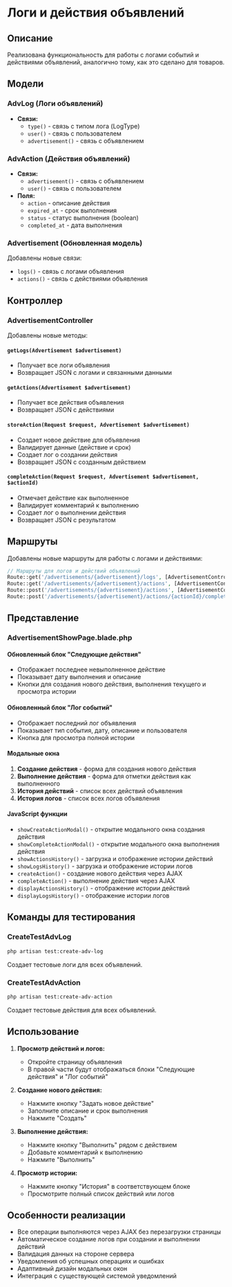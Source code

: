# Логи и действия объявлений

## Описание

Реализована функциональность для работы с логами событий и действиями объявлений, аналогично тому, как это сделано для товаров.

## Модели

### AdvLog (Логи объявлений)
- **Связи:**
  - `type()` - связь с типом лога (LogType)
  - `user()` - связь с пользователем
  - `advertisement()` - связь с объявлением

### AdvAction (Действия объявлений)
- **Связи:**
  - `advertisement()` - связь с объявлением
  - `user()` - связь с пользователем
- **Поля:**
  - `action` - описание действия
  - `expired_at` - срок выполнения
  - `status` - статус выполнения (boolean)
  - `completed_at` - дата выполнения

### Advertisement (Обновленная модель)
Добавлены новые связи:
- `logs()` - связь с логами объявления
- `actions()` - связь с действиями объявления

## Контроллер

### AdvertisementController
Добавлены новые методы:

#### `getLogs(Advertisement $advertisement)`
- Получает все логи объявления
- Возвращает JSON с логами и связанными данными

#### `getActions(Advertisement $advertisement)`
- Получает все действия объявления
- Возвращает JSON с действиями

#### `storeAction(Request $request, Advertisement $advertisement)`
- Создает новое действие для объявления
- Валидирует данные (действие и срок)
- Создает лог о создании действия
- Возвращает JSON с созданным действием

#### `completeAction(Request $request, Advertisement $advertisement, $actionId)`
- Отмечает действие как выполненное
- Валидирует комментарий к выполнению
- Создает лог о выполнении действия
- Возвращает JSON с результатом

## Маршруты

Добавлены новые маршруты для работы с логами и действиями:

```php
// Маршруты для логов и действий объявлений
Route::get('/advertisements/{advertisement}/logs', [AdvertisementController::class, 'getLogs']);
Route::get('/advertisements/{advertisement}/actions', [AdvertisementController::class, 'getActions']);
Route::post('/advertisements/{advertisement}/actions', [AdvertisementController::class, 'storeAction']);
Route::post('/advertisements/{advertisement}/actions/{actionId}/complete', [AdvertisementController::class, 'completeAction']);
```

## Представление

### AdvertisementShowPage.blade.php

#### Обновленный блок "Следующие действия"
- Отображает последнее невыполненное действие
- Показывает дату выполнения и описание
- Кнопки для создания нового действия, выполнения текущего и просмотра истории

#### Обновленный блок "Лог событий"
- Отображает последний лог объявления
- Показывает тип события, дату, описание и пользователя
- Кнопка для просмотра полной истории

#### Модальные окна
1. **Создание действия** - форма для создания нового действия
2. **Выполнение действия** - форма для отметки действия как выполненного
3. **История действий** - список всех действий объявления
4. **История логов** - список всех логов объявления

#### JavaScript функции
- `showCreateActionModal()` - открытие модального окна создания действия
- `showCompleteActionModal()` - открытие модального окна выполнения действия
- `showActionsHistory()` - загрузка и отображение истории действий
- `showLogsHistory()` - загрузка и отображение истории логов
- `createAction()` - создание нового действия через AJAX
- `completeAction()` - выполнение действия через AJAX
- `displayActionsHistory()` - отображение истории действий
- `displayLogsHistory()` - отображение истории логов

## Команды для тестирования

### CreateTestAdvLog
```bash
php artisan test:create-adv-log
```
Создает тестовые логи для всех объявлений.

### CreateTestAdvAction
```bash
php artisan test:create-adv-action
```
Создает тестовые действия для всех объявлений.

## Использование

1. **Просмотр действий и логов:**
   - Откройте страницу объявления
   - В правой части будут отображаться блоки "Следующие действия" и "Лог событий"

2. **Создание нового действия:**
   - Нажмите кнопку "Задать новое действие"
   - Заполните описание и срок выполнения
   - Нажмите "Создать"

3. **Выполнение действия:**
   - Нажмите кнопку "Выполнить" рядом с действием
   - Добавьте комментарий к выполнению
   - Нажмите "Выполнить"

4. **Просмотр истории:**
   - Нажмите кнопку "История" в соответствующем блоке
   - Просмотрите полный список действий или логов

## Особенности реализации

- Все операции выполняются через AJAX без перезагрузки страницы
- Автоматическое создание логов при создании и выполнении действий
- Валидация данных на стороне сервера
- Уведомления об успешных операциях и ошибках
- Адаптивный дизайн модальных окон
- Интеграция с существующей системой уведомлений
